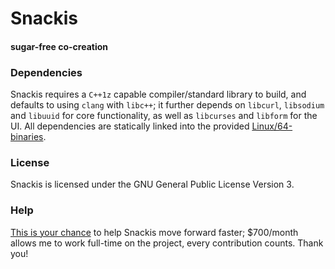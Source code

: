 # Snackis
#### sugar-free co-creation

### Dependencies
Snackis requires a ```C++1z``` capable compiler/standard library to build, and defaults to using ```clang``` with ```libc++```; it further depends on ```libcurl```, ```libsodium``` and ```libuuid``` for core functionality, as well as ```libcurses``` and ```libform``` for the UI. All dependencies are statically linked into the provided [Linux/64-binaries](https://github.com/andreas-gone-wild/snackis/tree/master/dist).

### License
Snackis is licensed under the GNU General Public License Version 3.

### Help
[This is your chance](https://www.paypal.me/c4life) to help Snackis move forward faster; $700/month allows me to work full-time on the project, every contribution counts. Thank you!